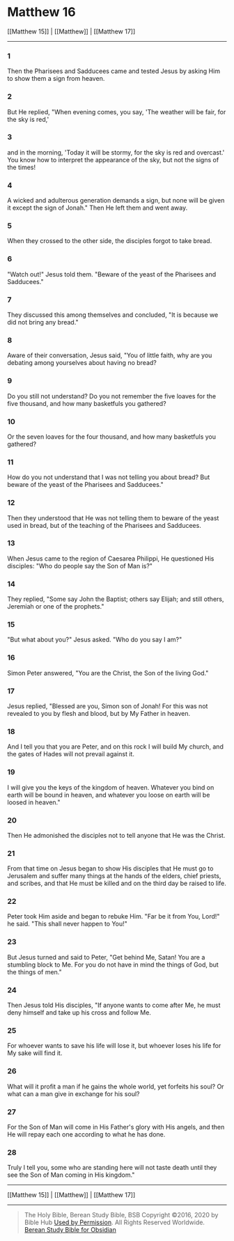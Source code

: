 # Matthew 16

[[Matthew 15]] | [[Matthew]] | [[Matthew 17]]

---

### 1
Then the Pharisees and Sadducees came and tested Jesus by asking Him to show them a sign from heaven.

### 2
But He replied, "When evening comes, you say, 'The weather will be fair, for the sky is red,'

### 3
and in the morning, 'Today it will be stormy, for the sky is red and overcast.' You know how to interpret the appearance of the sky, but not the signs of the times!

### 4
A wicked and adulterous generation demands a sign, but none will be given it except the sign of Jonah." Then He left them and went away.

### 5
When they crossed to the other side, the disciples forgot to take bread.

### 6
"Watch out!" Jesus told them. "Beware of the yeast of the Pharisees and Sadducees."

### 7
They discussed this among themselves and concluded, "It is because we did not bring any bread."

### 8
Aware of their conversation, Jesus said, "You of little faith, why are you debating among yourselves about having no bread?

### 9
Do you still not understand? Do you not remember the five loaves for the five thousand, and how many basketfuls you gathered?

### 10
Or the seven loaves for the four thousand, and how many basketfuls you gathered?

### 11
How do you not understand that I was not telling you about bread? But beware of the yeast of the Pharisees and Sadducees."

### 12
Then they understood that He was not telling them to beware of the yeast used in bread, but of the teaching of the Pharisees and Sadducees.

### 13
When Jesus came to the region of Caesarea Philippi, He questioned His disciples: "Who do people say the Son of Man is?"

### 14
They replied, "Some say John the Baptist; others say Elijah; and still others, Jeremiah or one of the prophets."

### 15
"But what about you?" Jesus asked. "Who do you say I am?"

### 16
Simon Peter answered, "You are the Christ, the Son of the living God."

### 17
Jesus replied, "Blessed are you, Simon son of Jonah! For this was not revealed to you by flesh and blood, but by My Father in heaven.

### 18
And I tell you that you are Peter, and on this rock I will build My church, and the gates of Hades will not prevail against it.

### 19
I will give you the keys of the kingdom of heaven. Whatever you bind on earth will be bound in heaven, and whatever you loose on earth will be loosed in heaven."

### 20
Then He admonished the disciples not to tell anyone that He was the Christ.

### 21
From that time on Jesus began to show His disciples that He must go to Jerusalem and suffer many things at the hands of the elders, chief priests, and scribes, and that He must be killed and on the third day be raised to life.

### 22
Peter took Him aside and began to rebuke Him. "Far be it from You, Lord!" he said. "This shall never happen to You!"

### 23
But Jesus turned and said to Peter, "Get behind Me, Satan! You are a stumbling block to Me. For you do not have in mind the things of God, but the things of men."

### 24
Then Jesus told His disciples, "If anyone wants to come after Me, he must deny himself and take up his cross and follow Me.

### 25
For whoever wants to save his life will lose it, but whoever loses his life for My sake will find it.

### 26
What will it profit a man if he gains the whole world, yet forfeits his soul? Or what can a man give in exchange for his soul?

### 27
For the Son of Man will come in His Father's glory with His angels, and then He will repay each one according to what he has done.

### 28
Truly I tell you, some who are standing here will not taste death until they see the Son of Man coming in His kingdom."

---

[[Matthew 15]] | [[Matthew]] | [[Matthew 17]]

---

> The Holy Bible, Berean Study Bible, BSB
> Copyright &copy;2016, 2020 by Bible Hub
> [Used by Permission](https://berean.bible/terms.htm). All Rights Reserved Worldwide.
> [Berean Study Bible for Obsidian](https://github.com/gapmiss/berean-study-bible-for-obsidian)</small>


